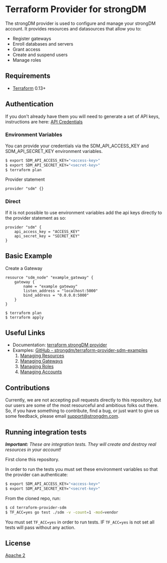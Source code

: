 # Terraform Provider for strongDM

The strongDM provider is used to configure and manage your strongDM account. It provides resources and datasources that allow you to:

* Register gateways
* Enroll databases and servers
* Grant access
* Create and suspend users
* Manage roles

## Requirements
- [Terraform](https://www.terraform.io/downloads.html) 0.13+

## Authentication

If you don't already have them you will need to generate a set of API keys, instructions are here: [API Credentials](https://www.strongdm.com/docs/admin-guide/api-credentials/)

### Environment Variables

You can provide your credentials via the SDM_API_ACCESS_KEY and SDM_API_SECRET_KEY environment variables.

```sh
$ export SDM_API_ACCESS_KEY="<access-key>"
$ export SDM_API_SECRET_KEY="<secret-key>"
$ terraform plan
```

Provider statement
```hcl
provider "sdm" {}
```

### Direct

If it is not possible to use environment variables add the api keys directly to the provider statement as so:

```hcl
provider "sdm" {
	api_access_key = "ACCESS_KEY"
	api_secret_key = "SECRET_KEY"
}
```

## Basic Example

Create a Gateway

```hcl
resource "sdm_node" "example_gateway" {
    gateway {
        name = "example gateway"
        listen_address = "localhost:5000"
        bind_address = "0.0.0.0:5000"
    }
}
```

```shell
$ terraform plan
$ terraform apply
```

## Useful Links

* Documentation: [terraform strongDM provider](https://registry.terraform.io/providers/strongdm/sdm/latest/docs)
* Examples: [GitHub - strongdm/terraform-provider-sdm-examples](https://github.com/strongdm/terraform-provider-sdm-examples)
	1. [Managing Resources](https://github.com/strongdm/terraform-provider-sdm-examples/tree/master/1_managing_resources)
	2. [Managing Gateways](https://github.com/strongdm/terraform-provider-sdm-examples/tree/master/4_managing_gateways)
	3. [Managing Roles](https://github.com/strongdm/terraform-provider-sdm-examples/tree/master/3_managing_roles)
	4. [Managing Accounts](https://github.com/strongdm/terraform-provider-sdm-examples/tree/master/2_managing_accounts)

## Contributions

Currently, we are not accepting pull requests directly to this repository, but our users are some of the most resourceful and ambitious folks out there. So, if you have something to contribute, find a bug, or just want to give us some feedback, please email <support@strongdm.com>.


## Running integration tests

_**Important:** These are integration tests. They will create and destroy real resources in your account!_

First clone this repository.

In order to run the tests you must set these environment variables so that the provider can authenticate:
```sh
$ export SDM_API_ACCESS_KEY="<access-key>"
$ export SDM_API_SECRET_KEY="<secret-key>"
```

From the cloned repo, run:
```sh
$ cd terraform-provider-sdm
$ TF_ACC=yes go test ./sdm -v -count=1 -mod=vendor
```

You must set `TF_ACC=yes` in order to run tests. IF `TF_ACC=yes` is not set all tests will pass without any action.

## License

[Apache 2](https://github.com/strongdm/strongdm-sdk-python/blob/master/LICENSE)
